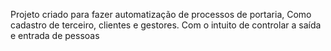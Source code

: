 Projeto criado para fazer automatização de processos de portaria, Como cadastro de terceiro, clientes e gestores. Com o intuito de controlar a saída  e entrada de pessoas
